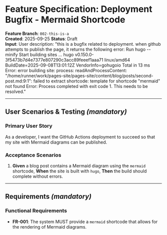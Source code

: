 # Feature Specification: Deployment Bugfix - Mermaid Shortcode

**Feature Branch**: `002-this-is-a`  
**Created**: 2025-09-25
**Status**: Draft  
**Input**: User description: "this is a bugfix related to deployment. when github attempts to publish the page, it returns the following error: Run hugo --minify Start building sites … hugo v0.150.0-3f5473b7d4e7377e807290c3acc89feeef1aaa71 linux/amd64 BuildDate=2025-09-08T13:01:12Z VendorInfo=gohugoio Total in 13 ms Error: error building site: process: readAndProcessContent: \"/home/runner/work/pages-site/pages-site/content/blog/posts/second-post.md:9:1\": failed to extract shortcode: template for shortcode \"mermaid\" not found Error: Process completed with exit code 1. This needs to be resolved."

---

## User Scenarios & Testing *(mandatory)*

### Primary User Story

As a developer, I want the GitHub Actions deployment to succeed so that my site with Mermaid diagrams can be published.

### Acceptance Scenarios

1. **Given** a blog post contains a Mermaid diagram using the `mermaid` shortcode, **When** the site is built with `hugo`, **Then** the build should complete without errors.

---

## Requirements *(mandatory)*

### Functional Requirements

- **FR-001**: The system MUST provide a `mermaid` shortcode that allows for the rendering of Mermaid diagrams.
